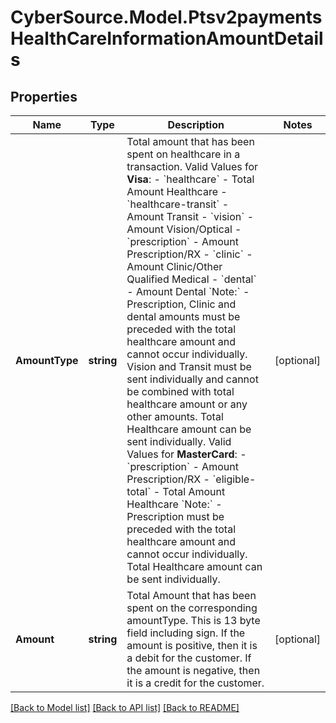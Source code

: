 # CyberSource.Model.Ptsv2paymentsHealthCareInformationAmountDetails
## Properties

Name | Type | Description | Notes
------------ | ------------- | ------------- | -------------
**AmountType** | **string** | Total amount that has been spent on healthcare in a transaction. Valid Values for **Visa**: - &#x60;healthcare&#x60; - Total Amount Healthcare - &#x60;healthcare-transit&#x60; - Amount Transit - &#x60;vision&#x60; - Amount Vision/Optical - &#x60;prescription&#x60; - Amount Prescription/RX - &#x60;clinic&#x60; - Amount Clinic/Other Qualified Medical - &#x60;dental&#x60; - Amount Dental   &#x60;Note:&#x60; -  Prescription, Clinic and dental amounts must be preceded with the total healthcare amount and cannot occur individually.  Vision and Transit must be sent individually and cannot be combined with total healthcare amount or any other amounts. Total Healthcare amount can be sent individually.  Valid Values for **MasterCard**: - &#x60;prescription&#x60; - Amount Prescription/RX - &#x60;eligible-total&#x60; - Total Amount Healthcare   &#x60;Note:&#x60; -  Prescription must be preceded with the total healthcare amount and cannot occur individually. Total Healthcare amount can be sent individually.  | [optional] 
**Amount** | **string** | Total Amount that has been spent on the corresponding amountType. This is 13 byte field including sign. If the amount is positive, then it is a debit for the customer. If the amount is negative, then it is a credit for the customer.  | [optional] 

[[Back to Model list]](../README.md#documentation-for-models) [[Back to API list]](../README.md#documentation-for-api-endpoints) [[Back to README]](../README.md)

